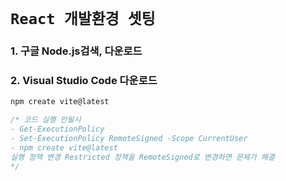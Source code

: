 # `React 개발환경 셋팅`

### 1. 구글 Node.js검색, 다운로드

### 2. Visual Studio Code 다운로드

```js
npm create vite@latest

/* 코드 실행 안될시
- Get-ExecutionPolicy
- Set-ExecutionPolicy RemoteSigned -Scope CurrentUser
- npm create vite@latest
실행 정책 변경 Restricted 정책을 RemoteSigned로 변경하면 문제가 해결
*/
```
